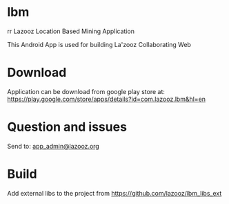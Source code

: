lbm
===
rr
Lazooz Location Based Mining Application

This Android App is used for building La'zooz Collaborating Web

Download
============
Application can be download from google play store at:
https://play.google.com/store/apps/details?id=com.lazooz.lbm&hl=en

Question and issues
===================
Send to: app_admin@lazooz.org

Build 
===================
Add external libs to the project from https://github.com/lazooz/lbm_libs_ext

